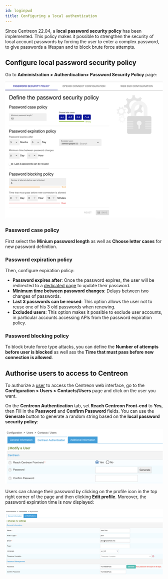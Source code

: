 ```yaml
---
id: loginpwd
title: Configuring a local authentication
---
```


Since Centreon 22.04, a **local password security policy** has been implemented.
This policy makes it possible to strengthen the security of local account passwords by forcing the user to enter a
complex password, to give passwords a lifespan and to block brute force attempts.

## Configure local password security policy

Go to **Administration > Authentication> Password Security Policy** page:

![image](../assets/administration/local-configuration.png)

### Password case policy

First select the **Minium password length** as well as **Choose letter cases** for new password definition.

### Password expiration policy

Then, configure expiration policy:
- **Password expires after**: Once the password expires, the user will be redirected to a
  [dedicated page](../getting-started/interface.md#reset-your-password-when-expired) to update their password.
- **Minimum time between password changes**: Delays between two changes of passwords.
- **Last 3 passwords can be reused**: This option allows the user not to reuse one of his 3 old passwords when renewing.
- **Excluded users**: This option makes it possible to exclude user accounts, in particular accounts accessing APIs
  from the password expiration policy.

### Password blocking policy

To block brute force type attacks, you can define the **Number of attempts before user is blocked** as well ass the
**Time that must pass before new connection is allowed**.

## Authorise users to access to Centreon

To authorize a [user](../monitoring/basic-objects/contacts) to access the Centreon web interface, go to the
**Configuration > Users > Contacts/Users** page and click on the user you want. 

On the **Centreon Authentication** tab, set **Reach Centreon Front-end** to **Yes**, then Fill in the **Password** and
**Confirm Password** fields. You can use the **Generate** button to generate a random string based on the
**local password security policy**:

![image](../assets/administration/user_reach_centreon_frontend.png)

Users can change their password by clicking on the profile icon in the top right corner of the page and then clicking **Edit profile**.
Moreover, the password expiration time is now displayed:

![image](../assets/administration/password_expiration.png)
